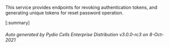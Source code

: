 






This service provides endpoints for revoking authentication tokens, and generating unique tokens for reset password operation.

[:summary]

###### Auto generated by Pydio Cells Enterprise Distribution v3.0.0-rc3 on 8-Oct-2021
